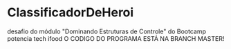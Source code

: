# ClassificadorDeHeroi
desafio do módulo "Dominando Estruturas de Controle"  do Bootcamp potencia tech ifood 
O CODIGO DO PROGRAMA ESTÁ NA BRANCH MASTER! 
